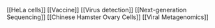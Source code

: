 [[HeLa cells]]
[[Vaccine]]
[[Virus detection]]
[[Next-generation Sequencing]]
[[Chinese Hamster Ovary Cells]]
[[Viral Metagenomics]]
